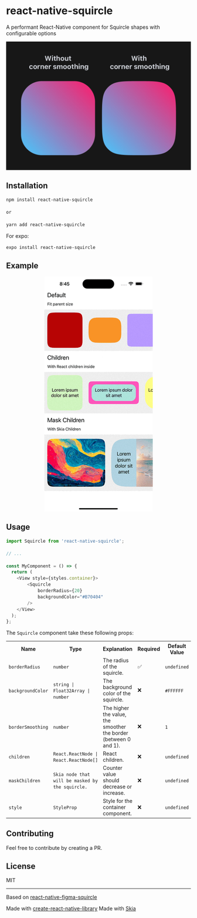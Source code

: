 # react-native-squircle

A performant React-Native component for Squircle shapes with configurable options

<div align="center">
  <img align="center" src="./assets/explanation.png" alt="explanation" />
</div>

## Installation

```sh
npm install react-native-squircle

or 

yarn add react-native-squircle
```

For expo:

```sh
expo install react-native-squircle
```

## Example

<div align="center">
  <img align="center" src="./assets/example.gif" alt="example" />
</div>


## Usage

```js
import Squircle from 'react-native-squircle';

// ...

const MyComponent = () => {
  return (
    <View style={styles.container}>
        <Squircle 
            borderRadius={20} 
            backgroundColor="#B70404"
        />
    </View>
  );
};
```

The `Squircle` component take these following props:

<table>
  <tr>
    <th>Name</th>
    <th>Type</th>
    <th>Explanation</th>
    <th>Required</th>
    <th>Default Value</th>
  </td>
  <tr>
    <td><code>borderRadius</code></td>
    <td><code>number</code></td>
    <td>The radius of the squircle.</td>
    <td>✅</td>
    <td><code>undefined</code></td>
  </tr>
   <tr>
    <td><code>backgroundColor</code></td>
    <td><code>string | Float32Array | number</code></td>
    <td>The background color of the squircle.</td>
    <td>❌</td>
    <td><code>#FFFFFF</code></td>
  </tr>
  <tr>
    <td><code>borderSmoothing</code></td>
    <td><code>number</code></td>
    <td>The higher the value, the smoother the border (between 0 and 1).</td>
    <td>❌</td>
    <td><code>1</code></td>
  </tr>
  <tr>
    <td><code>children</code></td>
    <td><code>React.ReactNode | React.ReactNode[]<code></td>
    <td>React children.</td>
    <td>❌</td>
    <td><code>undefined</code></td>
  </tr>
  <tr>
    <td><code>maskChildren</code></td>
    <td><code>Skia node that will be masked by the squircle.<code></td>
    <td>Counter value should decrease or increase.</td>
    <td>❌</td>
    <td><code>undefined</code></td>
  </tr>
  <tr>
    <td><code>style</code></td>
    <td><code>StyleProp<ViewStyle><code></td>
    <td>Style for the container component.</td>
    <td>❌</td>
    <td><code>undefined</code></td>
  </tr>
</table>

## Contributing

Feel free to contribute by creating a PR.

## License

MIT

---

Based on [react-native-figma-squircle](https://github.com/phamfoo/react-native-figma-squircle/blob/main/src/index.tsx)

Made with [create-react-native-library](https://github.com/callstack/react-native-builder-bob)
Made with [Skia](https://github.com/shopify/react-native-skia)
